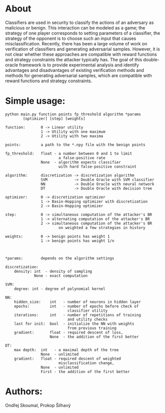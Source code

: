 # About

Classifiers are used in security to classify the actions of an adversary as malicious or benign. This interaction can be modeled as a game; the strategy of one player corresponds to setting parameters of a classifier, the strategy of the opponent is to choose such an input that causes misclassification. Recently, there has been a large volume of work on verification of classifiers and generating adversarial samples. However, it is not clear whether these approaches are compatible with reward functions and strategy constraints the attacker typically has. The goal of this double-oracle framework is to provide experimental analysis and identify advantages and disadvantages of existing verification methods and methods for generating adversarial samples, which are compatible with reward functions and strategy constraints.

# Simple usage:
    
    python main.py function points fp_threshold algorithm *params
            [optimizer] [step] [weights]

    function:       0 -> Linear utility
                    1 -> Utility with one maximum
                    2 -> Utility with two maxima

    points:         a path to the *.npy file with the benign points

    fp_threshold:   float - a number between 0 and 1 to limit
                            a false-positive rate
                    None  - algorithm expects classifier
                            with hard false-positive constraint

    algorithm:      discretization -> discretization algorithm
                    SVM            -> Double Oracle with SVM classifier
                    NN             -> Double Oracle with neural network
                    DT             -> Double Oracle with decision tree

    optimizer:      0 -> discretization optimizer
                    1 -> Basin-Hopping optimizer with discretization
                    2 -> Basin-Hopping optimizer

    step:           0 -> simultaneous computation of the attacker's BR
                    1 -> alternating computation of the attacker's BR
                    2 -> simultaneous computation of the attacker's BR
                            on weighted a few strategies in history

    weights:        0 -> benign points has weight 1
                    1 -> benign points has weight 1/n



    *params:        depends on the algorithm settings

    discretization:
        density: int  - density of sampling
                 None - exact computation
        
    SVM:
        degree: int - degree of polynomial kernel
        
    NN:
        hidden_size:    int   - number of neurons in hidden layer
        epochs:         int   - number of epochs before check of
                                classifier utility
        iterations:     int   - number of repetitions of training
                                and utility checks
        last for init:  bool  - initialize the NN with weights
                                from previous training
        gradient:       float - required descent of loss,
                        None  - the addition of the first better
        
    DT:
        max depth:  int   - a maximal depth of the tree
                    None  - unlimited
        gradient:   float - required descent of weighted
                            misclassification change,
                    None  - unlimited
                    First - the addition of the first better
                   
# Authors:

Ondřej Skoumal, Prokop Šilhavý

